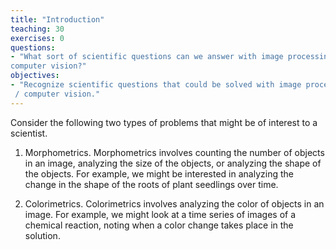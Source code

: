 ```yaml
---
title: "Introduction"
teaching: 30
exercises: 0
questions:
- "What sort of scientific questions can we answer with image processing / 
computer vision?"
objectives:
- "Recognize scientific questions that could be solved with image processing
 / computer vision."
---
```


Consider the following two types of problems that might be of interest to a 
scientist.

1. Morphometrics. Morphometrics involves counting the number of objects in an 
	image, analyzing the size of the objects, or analyzing the shape of the
	objects. For example, we might be interested in analyzing the change in
	the shape of the roots of plant seedlings over time. 

2. Colorimetrics. Colorimetrics involves analyzing the color of objects in an 
	image. For example, we might look at a time series of images of a 
	chemical reaction, noting when a color change takes place in the 
	solution. 


